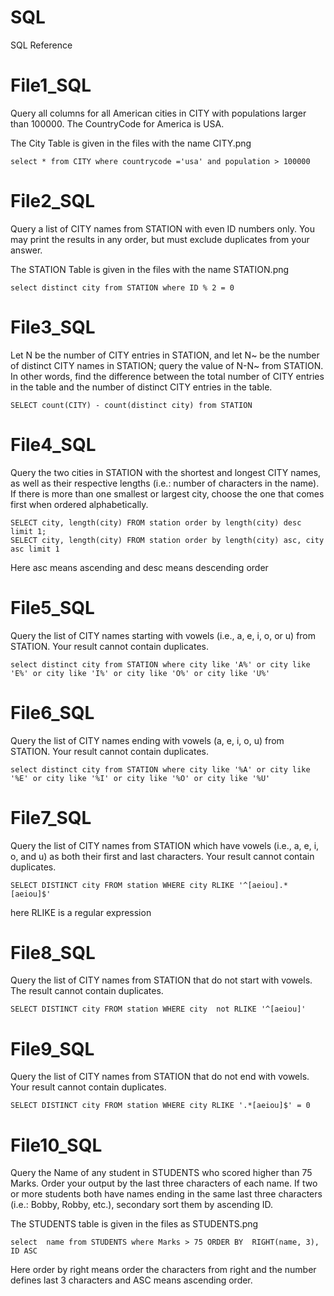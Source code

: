 # SQL
SQL Reference

# File1_SQL
Query all columns for all American cities in CITY with populations larger than 100000. The CountryCode for America is USA.

The City Table is given in the files with the name CITY.png
```
select * from CITY where countrycode ='usa' and population > 100000
```

# File2_SQL

Query a list of CITY names from STATION with even ID numbers only. You may print the results in any order, but must exclude duplicates from your answer.

The STATION Table is given in the files with the name STATION.png
```
select distinct city from STATION where ID % 2 = 0 
```
# File3_SQL

Let N be the number of CITY entries in STATION, and let N~ be the number of distinct CITY names in STATION; query the value of N-N~ from STATION. In other words, find the difference between the total number of CITY entries in the table and the number of distinct CITY entries in the table.

```
SELECT count(CITY) - count(distinct city) from STATION 
```
# File4_SQL

Query the two cities in STATION with the shortest and longest CITY names, as well as their respective lengths (i.e.: number of characters in the name). If there is more than one smallest or largest city, choose the one that comes first when ordered alphabetically.

```
SELECT city, length(city) FROM station order by length(city) desc limit 1;
SELECT city, length(city) FROM station order by length(city) asc, city asc limit 1
```
Here asc means ascending and desc means descending order

# File5_SQL

Query the list of CITY names starting with vowels (i.e., a, e, i, o, or u) from STATION. Your result cannot contain duplicates.

```
select distinct city from STATION where city like 'A%' or city like 'E%' or city like 'I%' or city like 'O%' or city like 'U%'
```

# File6_SQL

Query the list of CITY names ending with vowels (a, e, i, o, u) from STATION. Your result cannot contain duplicates.

```
select distinct city from STATION where city like '%A' or city like '%E' or city like '%I' or city like '%O' or city like '%U' 
```

# File7_SQL

Query the list of CITY names from STATION which have vowels (i.e., a, e, i, o, and u) as both their first and last characters. Your result cannot contain duplicates.

```
SELECT DISTINCT city FROM station WHERE city RLIKE '^[aeiou].*[aeiou]$'
```
here RLIKE is a regular expression

# File8_SQL

Query the list of CITY names from STATION that do not start with vowels. The result cannot contain duplicates.

```
SELECT DISTINCT city FROM station WHERE city  not RLIKE '^[aeiou]' 
```

# File9_SQL

Query the list of CITY names from STATION that do not end with vowels. Your result cannot contain duplicates.

```
SELECT DISTINCT city FROM station WHERE city RLIKE '.*[aeiou]$' = 0
```

# File10_SQL

Query the Name of any student in STUDENTS who scored higher than 75 Marks. Order your output by the last three characters of each name. If two or more students both have names ending in the same last three characters (i.e.: Bobby, Robby, etc.), secondary sort them by ascending ID.

The STUDENTS table is given in the files as STUDENTS.png

```
select  name from STUDENTS where Marks > 75 ORDER BY  RIGHT(name, 3), ID ASC
```
Here order by right means order the characters from right and the number defines last 3 characters and ASC means ascending order.

